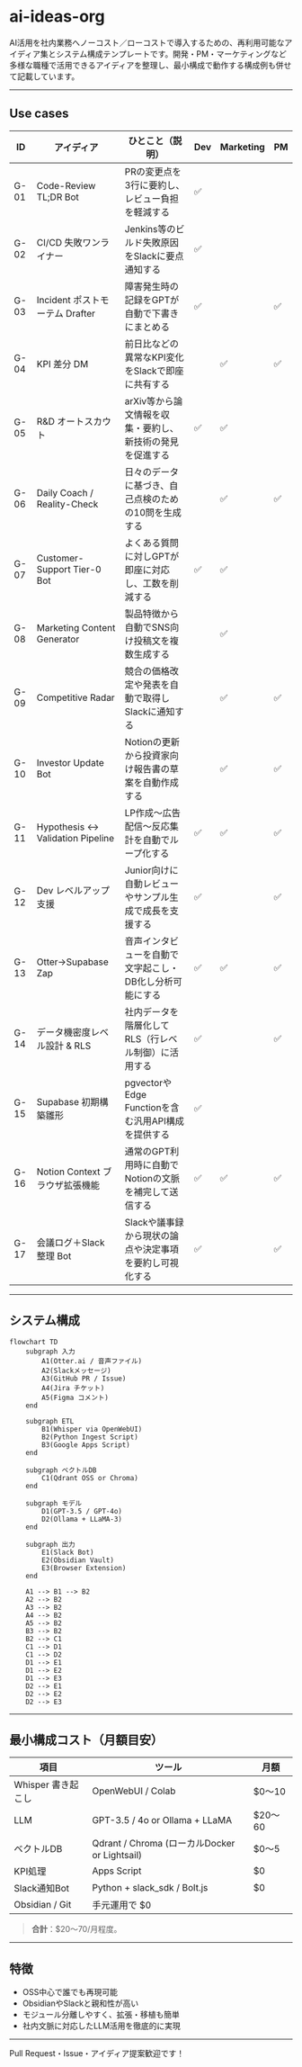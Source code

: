 # ai-ideas-org

AI活用を社内業務へノーコスト／ローコストで導入するための、再利用可能なアイディア集とシステム構成テンプレートです。開発・PM・マーケティングなど多様な職種で活用できるアイディアを整理し、最小構成で動作する構成例も併せて記載しています。

---

## Use cases

| ID   | アイディア | ひとこと（説明） | Dev | Marketing | PM |
|------|------------|------------------|-----|-----------|----|
| G-01 | Code-Review TL;DR Bot | PRの変更点を3行に要約し、レビュー負担を軽減する | ✅ | | |
| G-02 | CI/CD 失敗ワンライナー | Jenkins等のビルド失敗原因をSlackに要点通知する | ✅ | | |
| G-03 | Incident ポストモーテム Drafter | 障害発生時の記録をGPTが自動で下書きにまとめる | ✅ | | ✅ |
| G-04 | KPI 差分 DM | 前日比などの異常なKPI変化をSlackで即座に共有する | | ✅ | ✅ |
| G-05 | R&D オートスカウト | arXiv等から論文情報を収集・要約し、新技術の発見を促進する | ✅ | ✅ | |
| G-06 | Daily Coach / Reality-Check | 日々のデータに基づき、自己点検のための10問を生成する | | ✅ | ✅ |
| G-07 | Customer-Support Tier-0 Bot | よくある質問に対しGPTが即座に対応し、工数を削減する | ✅ | ✅ | |
| G-08 | Marketing Content Generator | 製品特徴から自動でSNS向け投稿文を複数生成する | | ✅ | |
| G-09 | Competitive Radar | 競合の価格改定や発表を自動で取得しSlackに通知する | | ✅ | ✅ |
| G-10 | Investor Update Bot | Notionの更新から投資家向け報告書の草案を自動作成する | | ✅ | ✅ |
| G-11 | Hypothesis ↔ Validation Pipeline | LP作成〜広告配信〜反応集計を自動でループ化する | ✅ | ✅ | ✅ |
| G-12 | Dev レベルアップ支援 | Junior向けに自動レビューやサンプル生成で成長を支援する | ✅ | | ✅ |
| G-13 | Otter→Supabase Zap | 音声インタビューを自動で文字起こし・DB化し分析可能にする | ✅ | ✅ | ✅ |
| G-14 | データ機密度レベル設計 & RLS | 社内データを階層化してRLS（行レベル制御）に活用する | ✅ | | ✅ |
| G-15 | Supabase 初期構築雛形 | pgvectorやEdge Functionを含む汎用API構成を提供する | ✅ | | |
| G-16 | Notion Context ブラウザ拡張機能 | 通常のGPT利用時に自動でNotionの文脈を補完して送信する | ✅ | ✅ | ✅ |
| G-17 | 会議ログ＋Slack 整理 Bot | Slackや議事録から現状の論点や決定事項を要約し可視化する | ✅ | | ✅ |

---

## システム構成

```mermaid
flowchart TD
    subgraph 入力
        A1(Otter.ai / 音声ファイル)
        A2(Slackメッセージ)
        A3(GitHub PR / Issue)
        A4(Jira チケット)
        A5(Figma コメント)
    end

    subgraph ETL
        B1(Whisper via OpenWebUI)
        B2(Python Ingest Script)
        B3(Google Apps Script)
    end

    subgraph ベクトルDB
        C1(Qdrant OSS or Chroma)
    end

    subgraph モデル
        D1(GPT-3.5 / GPT-4o)
        D2(Ollama + LLaMA-3)
    end

    subgraph 出力
        E1(Slack Bot)
        E2(Obsidian Vault)
        E3(Browser Extension)
    end

    A1 --> B1 --> B2
    A2 --> B2
    A3 --> B2
    A4 --> B2
    A5 --> B2
    B3 --> B2
    B2 --> C1
    C1 --> D1
    C1 --> D2
    D1 --> E1
    D1 --> E2
    D1 --> E3
    D2 --> E1
    D2 --> E2
    D2 --> E3
```

---

## 最小構成コスト（月額目安）

| 項目 | ツール | 月額 |
|------|--------|------|
| Whisper 書き起こし | OpenWebUI / Colab | $0〜10 |
| LLM | GPT-3.5 / 4o or Ollama + LLaMA | $20〜60 |
| ベクトルDB | Qdrant / Chroma (ローカルDocker or Lightsail) | $0〜5 |
| KPI処理 | Apps Script | $0 |
| Slack通知Bot | Python + slack_sdk / Bolt.js | $0 |
| Obsidian / Git | 手元運用で $0 |  |

> **合計**：$20〜70/月程度。

---

## 特徴
- OSS中心で誰でも再現可能
- ObsidianやSlackと親和性が高い
- モジュール分離しやすく、拡張・移植も簡単
- 社内文脈に対応したLLM活用を徹底的に実現

---

Pull Request・Issue・アイディア提案歓迎です！
